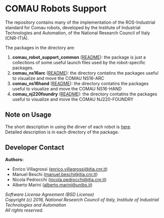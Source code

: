# COMAU Robots Support

The repository contains many of the implementation of the ROS-Industrial standard for Comau robots, 
developed by the Institute of Industrial Technologies and Automation, of the National Research Council of Italy (CNR-ITIA).

The packages in the directory are:  
1. **comau_robot_support_common** ([README](comau_robot_support_common/README.md)): the package is just a collections of some useful launch files used by the robot-specific packages.  
2. **comau_ns16arc** ([README](comau_ns16arc/README.md)): the directory contatins the packages useful to visualize and move the COMAU NS16-ARC  
3. **comau_ns16hand** ([README](comau_ns16hand/README.md)): the directory contatins the packages useful to visualize and move the COMAU NS16-HAND  
4. **comau_nj220foundry** ([README](comau_nj220foundry/README.md)): the directory contatins the packages useful to visualize and move the COMAU NJ220-FOUNDRY  

## Note on Usage

The short description in using the dirver of each robot is [here](../README.md).  
Detailed description is in each directory of the package.

## Developer Contact

**Authors:**   
- Enrico Villagrossi (enrico.villagrossi@itia.cnr.it)  
- Manuel Beschi (manuel.beschi@itia.cnr.it)  
- Nicola Pedrocchi (nicola.pedrocchi@itia.cnr.it)  
- Alberto Marini (alberto.marini@unibs.it) 
 
_Software License Agreement (BSD License)_  
_Copyright (c) 2016, National Research Council of Italy, Institute of Industrial Technologies and Automation_  
_All rights reserved._  
